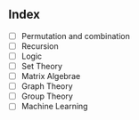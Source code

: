 ## Index

- [ ] Permutation and combination
- [ ] Recursion
- [ ] Logic
- [ ] Set Theory
- [ ] Matrix Algebrae
- [ ] Graph Theory
- [ ] Group Theory
- [ ] Machine Learning
